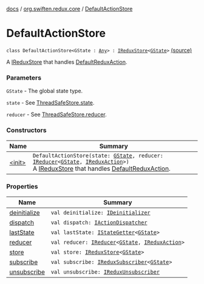 [docs](../../index.md) / [org.swiften.redux.core](../index.md) / [DefaultActionStore](./index.md)

# DefaultActionStore

`class DefaultActionStore<GState : `[`Any`](https://kotlinlang.org/api/latest/jvm/stdlib/kotlin/-any/index.html)`> : `[`IReduxStore`](../-i-redux-store.md)`<`[`GState`](index.md#GState)`>` [(source)](https://github.com/protoman92/KotlinRedux/tree/master/common/common-core/src/main/kotlin/org/swiften/redux/core/DefaultActionStore.kt#L15)

A [IReduxStore](../-i-redux-store.md) that handles [DefaultReduxAction](../-default-redux-action/index.md).

### Parameters

`GState` - The global state type.

`state` - See [ThreadSafeStore.state](../-thread-safe-store/state.md).

`reducer` - See [ThreadSafeStore.reducer](../-thread-safe-store/reducer.md).

### Constructors

| Name | Summary |
|---|---|
| [&lt;init&gt;](-init-.md) | `DefaultActionStore(state: `[`GState`](index.md#GState)`, reducer: `[`IReducer`](../-i-reducer.md)`<`[`GState`](index.md#GState)`, `[`IReduxAction`](../-i-redux-action.md)`>)`<br>A [IReduxStore](../-i-redux-store.md) that handles [DefaultReduxAction](../-default-redux-action/index.md). |

### Properties

| Name | Summary |
|---|---|
| [deinitialize](deinitialize.md) | `val deinitialize: `[`IDeinitializer`](../-i-deinitializer.md) |
| [dispatch](dispatch.md) | `val dispatch: `[`IActionDispatcher`](../-i-action-dispatcher.md) |
| [lastState](last-state.md) | `val lastState: `[`IStateGetter`](../-i-state-getter.md)`<`[`GState`](index.md#GState)`>` |
| [reducer](reducer.md) | `val reducer: `[`IReducer`](../-i-reducer.md)`<`[`GState`](index.md#GState)`, `[`IReduxAction`](../-i-redux-action.md)`>` |
| [store](store.md) | `val store: `[`IReduxStore`](../-i-redux-store.md)`<`[`GState`](index.md#GState)`>` |
| [subscribe](subscribe.md) | `val subscribe: `[`IReduxSubscriber`](../-i-redux-subscriber.md)`<`[`GState`](index.md#GState)`>` |
| [unsubscribe](unsubscribe.md) | `val unsubscribe: `[`IReduxUnsubscriber`](../-i-redux-unsubscriber.md) |
